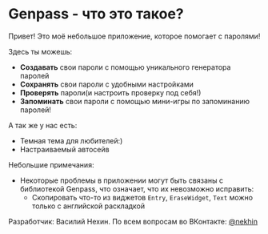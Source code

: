 # Genpass - что это такое?

Привет! Это моё небольшое приложение, которое помогает с паролями!

Здесь ты можешь:
* **Создавать** свои пароли с помощью уникального генератора паролей
* **Сохранять** свои пароли с удобными настройками
* **Проверять** пароли(и настроить проверку под себя!)
* **Запоминать** свои пароли с помощью мини-игры по запоминанию паролей!

А так же у нас есть:
* Темная тема для любителей:)
* Настраиваемый автосейв

Небольшие примечания:
* Некоторые проблемы в приложении могут быть связаны с библиотекой Genpass, что означает, что их невозможно исправить:
  * Скопировать что-то из виджетов `Entry`, `EraseWidget`, `Text` можно только с английской раскладкой

Разработчик: Василий Нехин. По всем вопросам во ВКонтакте: [@nekhin](https://vk.com/nekhin)




